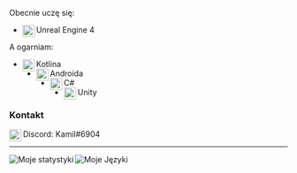 Obecnie uczę się:
- <img align="left" width="22px" src="https://raw.githubusercontent.com/simple-icons/simple-icons/develop/icons/unrealengine.svg"/> Unreal Engine 4

A ogarniam: 
- <img align="left" width="22px" src="https://raw.githubusercontent.com/simple-icons/simple-icons/develop/icons/kotlin.svg"/> Kotlina
- <img align="left" width="22px" src="https://raw.githubusercontent.com/simple-icons/simple-icons/develop/icons/android.svg"/> Androida
- <img align="left" width="22px" src="https://raw.githubusercontent.com/simple-icons/simple-icons/develop/icons/csharp.svg"/> C#
- <img align="left" width="22px" src="https://raw.githubusercontent.com/simple-icons/simple-icons/develop/icons/unity.svg"/> Unity

### Kontakt
<img align="left" width="22px" src="https://raw.githubusercontent.com/simple-icons/simple-icons/develop/icons/discord.svg"> Discord: Kamil#6904

---

<img align="left" alt="Moje statystyki" src="https://github-readme-stats.vercel.app/api?username=KamilKurde&hide=stars,prs,issues&show_icons=true"/>
<img align="left" alt="Moje Języki" src="https://github-readme-stats.vercel.app/api/top-langs/?username=KamilKurde&hide=javascript&layout=compact"/>

<br />
<br />
